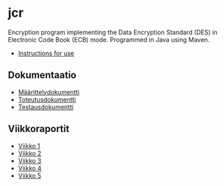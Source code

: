 # jcr
Encryption program implementing the Data Encryption Standard (DES) in Electronic Code Book (ECB) mode.
Programmed in Java using Maven.

* [Instructions for use](doc/instructions_for_use.md)

## Dokumentaatio
* [Määrittelydokumentti](doc/määrittelydokumentti.md)
* [Toteutusdokumentti](doc/toteutusdokumentti.md)
* [Testausdokumentti](doc/testausdokumentti.md)

## Viikkoraportit
* [Viikko 1](doc/viikkoraportit/viikko1.md)
* [Viikko 2](doc/viikkoraportit/viikko2.md)
* [Viikko 3](doc/viikkoraportit/viikko3.md)
* [Viikko 4](doc/viikkoraportit/viikko4.md)
* [Viikko 5](doc/viikkoraportit/viikko5.md)

